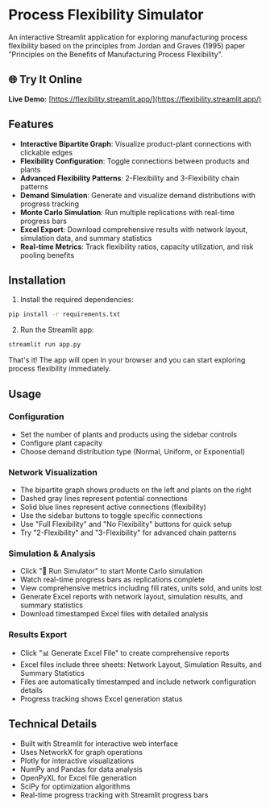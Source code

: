 # Process Flexibility Simulator

An interactive Streamlit application for exploring manufacturing process flexibility based on the principles from Jordan and Graves (1995) paper "Principles on the Benefits of Manufacturing Process Flexibility".

## 🌐 Try It Online

**Live Demo:** [https://flexibility.streamlit.app/](https://flexibility.streamlit.app/)

## Features

- **Interactive Bipartite Graph**: Visualize product-plant connections with clickable edges
- **Flexibility Configuration**: Toggle connections between products and plants
- **Advanced Flexibility Patterns**: 2-Flexibility and 3-Flexibility chain patterns
- **Demand Simulation**: Generate and visualize demand distributions with progress tracking
- **Monte Carlo Simulation**: Run multiple replications with real-time progress bars
- **Excel Export**: Download comprehensive results with network layout, simulation data, and summary statistics
- **Real-time Metrics**: Track flexibility ratios, capacity utilization, and risk pooling benefits

## Installation

1. Install the required dependencies:
```bash
pip install -r requirements.txt
```

2. Run the Streamlit app:
```bash
streamlit run app.py
```

That's it! The app will open in your browser and you can start exploring process flexibility immediately.

## Usage

### Configuration
- Set the number of plants and products using the sidebar controls
- Configure plant capacity
- Choose demand distribution type (Normal, Uniform, or Exponential)

### Network Visualization
- The bipartite graph shows products on the left and plants on the right
- Dashed gray lines represent potential connections
- Solid blue lines represent active connections (flexibility)
- Use the sidebar buttons to toggle specific connections
- Use "Full Flexibility" and "No Flexibility" buttons for quick setup
- Try "2-Flexibility" and "3-Flexibility" for advanced chain patterns

### Simulation & Analysis
- Click "🚀 Run Simulator" to start Monte Carlo simulation
- Watch real-time progress bars as replications complete
- View comprehensive metrics including fill rates, units sold, and units lost
- Generate Excel reports with network layout, simulation results, and summary statistics
- Download timestamped Excel files with detailed analysis

### Results Export
- Click "📊 Generate Excel File" to create comprehensive reports
- Excel files include three sheets: Network Layout, Simulation Results, and Summary Statistics
- Files are automatically timestamped and include network configuration details
- Progress tracking shows Excel generation status

## Technical Details

- Built with Streamlit for interactive web interface
- Uses NetworkX for graph operations
- Plotly for interactive visualizations
- NumPy and Pandas for data analysis
- OpenPyXL for Excel file generation
- SciPy for optimization algorithms
- Real-time progress tracking with Streamlit progress bars
